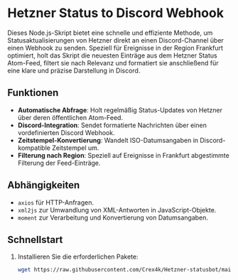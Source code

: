 # Hetzner Status to Discord Webhook

Dieses Node.js-Skript bietet eine schnelle und effiziente Methode, um Statusaktualisierungen von Hetzner direkt an einen Discord-Channel über einen Webhook zu senden. Speziell für Ereignisse in der Region Frankfurt optimiert, holt das Skript die neuesten Einträge aus dem Hetzner Status Atom-Feed, filtert sie nach Relevanz und formatiert sie anschließend für eine klare und präzise Darstellung in Discord.

## Funktionen

- **Automatische Abfrage**: Holt regelmäßig Status-Updates von Hetzner über deren öffentlichen Atom-Feed.
- **Discord-Integration**: Sendet formatierte Nachrichten über einen vordefinierten Discord Webhook.
- **Zeitstempel-Konvertierung**: Wandelt ISO-Datumsangaben in Discord-kompatible Zeitstempel um.
- **Filterung nach Region**: Speziell auf Ereignisse in Frankfurt abgestimmte Filterung der Feed-Einträge.

## Abhängigkeiten

- `axios` für HTTP-Anfragen.
- `xml2js` zur Umwandlung von XML-Antworten in JavaScript-Objekte.
- `moment` zur Verarbeitung und Konvertierung von Datumsangaben.

## Schnellstart

1. Installieren Sie die erforderlichen Pakete:
   ```bash
   wget https://raw.githubusercontent.com/Crex4k/Hetzner-statusbot/main/hetznerbot.js && npm install axios xml2js moment && nano hetznerbot.js && node hetznerbot.js


